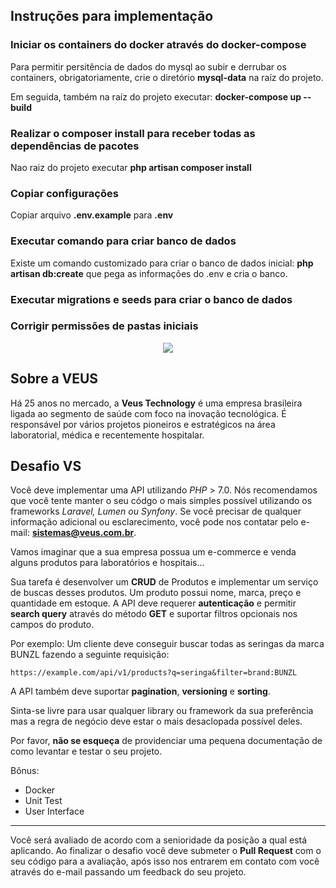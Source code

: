 ## Instruções para implementação

### Iniciar os containers do docker através do docker-compose

Para permitir persitência de dados do mysql ao subir e derrubar os containers, obrigatoriamente, crie o diretório **mysql-data** na raíz do projeto.

Em seguida, também na raíz do projeto executar:
**docker-compose up --build**

### Realizar o composer install para receber todas as dependências de pacotes

Nao raiz do projeto executar **php artisan composer install**

### Copiar configurações

Copiar arquivo **.env.example** para **.env**

### Executar comando para criar banco de dados

Existe um comando customizado para criar o banco de dados inicial:
**php artisan db:create** que pega as informações do .env e cria o banco.

### Executar migrations e seeds para criar o banco de dados

### Corrigir permissões de pastas iniciais


<p align="center">
    <img src="https://i.imgur.com/2LUR2yy.png">
</p>

## Sobre a VEUS

Há 25 anos no mercado, a **Veus Technology** é uma empresa brasileira ligada ao segmento de saúde com foco na inovação tecnológica. É responsável por vários projetos pioneiros e estratégicos na área laboratorial, médica e recentemente hospitalar.

## Desafio VS

Você deve implementar uma API utilizando *PHP* > 7.0. Nós recomendamos que você tente manter o seu códgo o mais simples possível utilizando os frameworks *Laravel, Lumen ou Synfony*. Se você precisar de qualquer informação adicional ou esclarecimento, você pode nos contatar pelo e-mail: **sistemas@veus.com.br**.

Vamos imaginar que a sua empresa possua um e-commerce e venda alguns produtos para laboratórios e hospitais...

Sua tarefa é desenvolver um **CRUD** de Produtos e implementar um serviço de buscas desses produtos. Um produto possui nome, marca, preço e quantidade em estoque.
A API deve requerer **autenticação** e permitir __search query__ através do método **GET** e suportar filtros opcionais nos campos do produto.

Por exemplo: Um cliente deve conseguir buscar todas as seringas da marca BUNZL fazendo a seguinte requisição:

`https://example.com/api/v1/products?q=seringa&filter=brand:BUNZL`

A API também deve suportar __pagination__, __versioning__ e __sorting__.

Sinta-se livre para usar qualquer library ou framework da sua preferência mas a regra de negócio deve estar o mais desaclopada possível deles.

Por favor, **não se esqueça** de providenciar uma pequena documentação de como levantar e testar o seu projeto.

Bônus:
* Docker
* Unit Test
* User Interface

---
Você será avaliado de acordo com a senioridade da posição a qual está aplicando. Ao finalizar o desafio você deve submeter o **Pull Request** com o seu código para a avaliação, após isso nos entrarem em contato com você através do e-mail passando um feedback do seu projeto.
